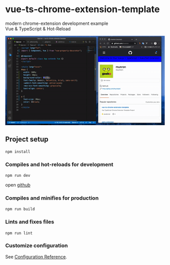 # vue-ts-chrome-extension-template

modern chrome-extension development example  
Vue & TypeScript & Hot-Reload

![hot-reload](./hotreload.gif)

## Project setup
```
npm install
```


### Compiles and hot-reloads for development
```
npm run dev
```
open [github](https://github.com/)

### Compiles and minifies for production
```
npm run build
```

### Lints and fixes files
```
npm run lint
```

### Customize configuration
See [Configuration Reference](https://cli.vuejs.org/config/).
